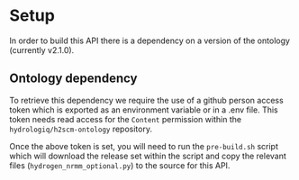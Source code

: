 # Setup

In order to build this API there is a dependency on a version of the ontology (currently v2.1.0).

## Ontology dependency

To retrieve this dependency we require the use of a github person access token which is exported as an environment variable or in a .env file. This token needs read access for the `Content` permission within the `hydrologiq/h2scm-ontology` repository.

Once the above token is set, you will need to run the `pre-build.sh` script which will download the release set within the script and copy the relevant files (`hydrogen_nrmm_optional.py`) to the source for this API.
